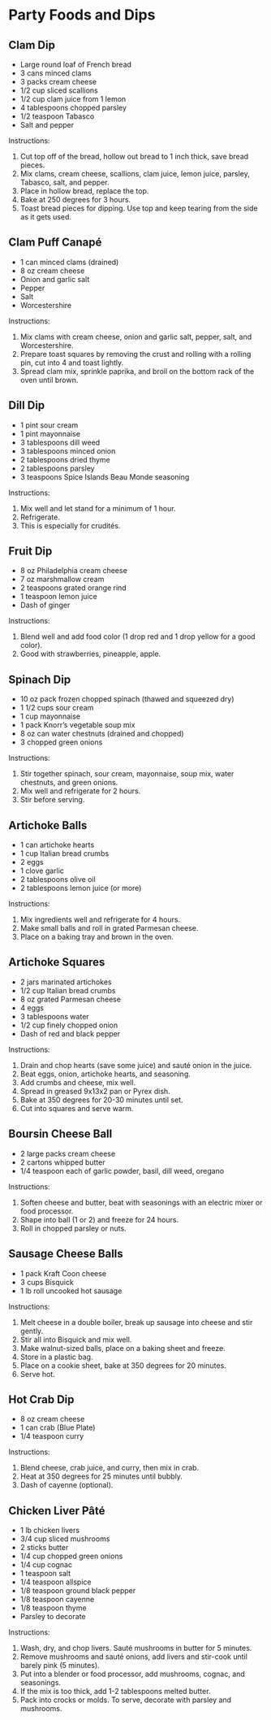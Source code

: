 # Party Foods and Dips

## Clam Dip

- Large round loaf of French bread
- 3 cans minced clams
- 3 packs cream cheese
- 1/2 cup sliced scallions
- 1/2 cup clam juice from 1 lemon
- 4 tablespoons chopped parsley
- 1/2 teaspoon Tabasco
- Salt and pepper

Instructions:
1. Cut top off of the bread, hollow out bread to 1 inch thick, save bread pieces.
2. Mix clams, cream cheese, scallions, clam juice, lemon juice, parsley, Tabasco, salt, and pepper.
3. Place in hollow bread, replace the top.
4. Bake at 250 degrees for 3 hours.
5. Toast bread pieces for dipping. Use top and keep tearing from the side as it gets used.

## Clam Puff Canapé

- 1 can minced clams (drained)
- 8 oz cream cheese
- Onion and garlic salt
- Pepper
- Salt
- Worcestershire

Instructions:
1. Mix clams with cream cheese, onion and garlic salt, pepper, salt, and Worcestershire.
2. Prepare toast squares by removing the crust and rolling with a rolling pin, cut into 4 and toast lightly.
3. Spread clam mix, sprinkle paprika, and broil on the bottom rack of the oven until brown.

## Dill Dip

- 1 pint sour cream
- 1 pint mayonnaise
- 3 tablespoons dill weed
- 3 tablespoons minced onion
- 2 tablespoons dried thyme
- 2 tablespoons parsley
- 3 teaspoons Spice Islands Beau Monde seasoning

Instructions:
1. Mix well and let stand for a minimum of 1 hour.
2. Refrigerate.
3. This is especially for crudités.

## Fruit Dip

- 8 oz Philadelphia cream cheese
- 7 oz marshmallow cream
- 2 teaspoons grated orange rind
- 1 teaspoon lemon juice
- Dash of ginger

Instructions:
1. Blend well and add food color (1 drop red and 1 drop yellow for a good color).
2. Good with strawberries, pineapple, apple.

## Spinach Dip

- 10 oz pack frozen chopped spinach (thawed and squeezed dry)
- 1 1/2 cups sour cream
- 1 cup mayonnaise
- 1 pack Knorr’s vegetable soup mix
- 8 oz can water chestnuts (drained and chopped)
- 3 chopped green onions

Instructions:
1. Stir together spinach, sour cream, mayonnaise, soup mix, water chestnuts, and green onions.
2. Mix well and refrigerate for 2 hours.
3. Stir before serving.

## Artichoke Balls

- 1 can artichoke hearts
- 1 cup Italian bread crumbs
- 2 eggs
- 1 clove garlic
- 2 tablespoons olive oil
- 2 tablespoons lemon juice (or more)

Instructions:
1. Mix ingredients well and refrigerate for 4 hours.
2. Make small balls and roll in grated Parmesan cheese.
3. Place on a baking tray and brown in the oven.

## Artichoke Squares

- 2 jars marinated artichokes
- 1/2 cup Italian bread crumbs
- 8 oz grated Parmesan cheese
- 4 eggs
- 3 tablespoons water
- 1/2 cup finely chopped onion
- Dash of red and black pepper

Instructions:
1. Drain and chop hearts (save some juice) and sauté onion in the juice.
2. Beat eggs, onion, artichoke hearts, and seasoning.
3. Add crumbs and cheese, mix well.
4. Spread in greased 9x13x2 pan or Pyrex dish.
5. Bake at 350 degrees for 20-30 minutes until set.
6. Cut into squares and serve warm.

## Boursin Cheese Ball

- 2 large packs cream cheese
- 2 cartons whipped butter
- 1/4 teaspoon each of garlic powder, basil, dill weed, oregano

Instructions:
1. Soften cheese and butter, beat with seasonings with an electric mixer or food processor.
2. Shape into ball (1 or 2) and freeze for 24 hours.
3. Roll in chopped parsley or nuts.

## Sausage Cheese Balls

- 1 pack Kraft Coon cheese
- 3 cups Bisquick
- 1 lb roll uncooked hot sausage

Instructions:
1. Melt cheese in a double boiler, break up sausage into cheese and stir gently.
2. Stir all into Bisquick and mix well.
3. Make walnut-sized balls, place on a baking sheet and freeze.
4. Store in a plastic bag.
5. Place on a cookie sheet, bake at 350 degrees for 20 minutes.
6. Serve hot.

## Hot Crab Dip

- 8 oz cream cheese
- 1 can crab (Blue Plate)
- 1/4 teaspoon curry

Instructions:
1. Blend cheese, crab juice, and curry, then mix in crab.
2. Heat at 350 degrees for 25 minutes until bubbly.
3. Dash of cayenne (optional).

## Chicken Liver Pâté

- 1 lb chicken livers
- 3/4 cup sliced mushrooms
- 2 sticks butter
- 1/4 cup chopped green onions
- 1/4 cup cognac
- 1 teaspoon salt
- 1/4 teaspoon allspice
- 1/8 teaspoon ground black pepper
- 1/8 teaspoon cayenne
- 1/8 teaspoon thyme
- Parsley to decorate

Instructions:
1. Wash, dry, and chop livers. Sauté mushrooms in butter for 5 minutes.
2. Remove mushrooms and sauté onions, add livers and stir-cook until barely pink (5 minutes).
3. Put into a blender or food processor, add mushrooms, cognac, and seasonings.
4. If the mix is too thick, add 1-2 tablespoons melted butter.
5. Pack into crocks or molds. To serve, decorate with parsley and mushrooms.